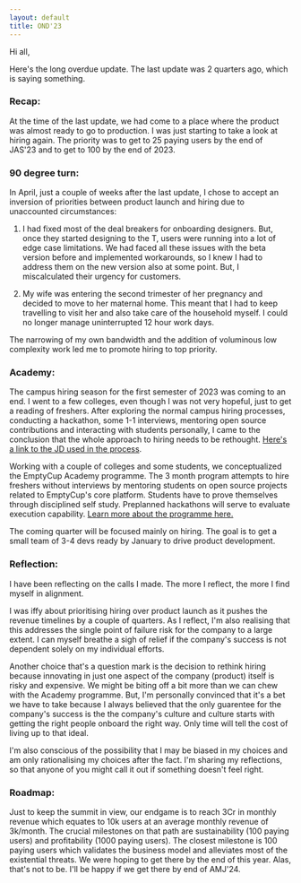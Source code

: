 ```yaml
---
layout: default
title: OND'23 
---
```



Hi all,

Here's the long overdue update. The last update was 2 quarters ago, which is saying something.

### Recap:

At the time of the last update, we had come to a place where the product was almost ready to go to production. I was just starting to take a look at hiring again. The priority was to get to 25 paying users by the end of JAS'23 and to get to 100 by the end of 2023.


### 90 degree turn:

In April, just a couple of weeks after the last update, I chose to accept an inversion of priorities between product launch and hiring due to unaccounted circumstances:

1. I had fixed most of the deal breakers for onboarding designers. But, once they started designing to the T, users were running into a lot of edge case limitations. We had faced all these issues with the beta version before and implemented workarounds, so I knew I had to address them on the new version also at some point. But, I miscalculated their 
urgency for customers.

2. My wife was entering the second trimester of her pregnancy and decided to move to her maternal home. This meant that I had to keep travelling to visit her and also take care of the household myself. I could no longer manage uninterrupted 12 hour work days.

The narrowing of my own bandwidth and the addition of voluminous low complexity work led me to promote hiring to top priority. 

### Academy:

The campus hiring season for the first semester of 2023 was coming to an end. I went to a few colleges, even though I was not very hopeful, just to get a reading of freshers. After exploring the normal campus hiring processes, conducting a hackathon, some 1-1 interviews, mentoring open source contributions and interacting with students personally, I came to the conclusion that the whole approach to hiring needs to be rethought. [Here's a link to the JD used in the process](https://emptycup.notion.site/Full-Stack-Internship-EmptyCup-a8019df1520c4f2a913f517ab0ba2856). 


Working with a couple of colleges and some students, we conceptualized the EmptyCup Academy programme. The 3 month program attempts to hire freshers without interviews by mentoring students on open source projects related to EmptyCup's core platform. Students have to prove themselves through disciplined self study. Preplanned hackathons will serve to evaluate execution capability. [Learn more about the programme here.](https://ab2.notion.site/EmptyCup-Student-Program-2023-bba6d33ccb734d7eaad66c3e8922bae3?pvs=4)


The coming quarter will be focused mainly on hiring. The goal is to get a small team of 3-4 devs ready by January to drive product development.

### Reflection:

I have been reflecting on the calls I made. The more I reflect, the more I find myself in alignment.

I was iffy about prioritising hiring over product launch as it pushes the revenue timelines by a couple of quarters. As I reflect, I'm also realising that this addresses the single point of failure risk for the company to a large extent. I can myself breathe a sigh of relief if the company's success is not dependent solely on my individual efforts.

Another choice that's a question mark is the decision to rethink hiring because innovating in just one aspect of the company (product) itself is risky and expensive. We might be biting off a bit more than we can chew with the Academy programme. But, I'm personally convinced that it's a bet we have to take because I always believed that the only guarentee for the company's success is the the company's culture and culture starts with getting the right people onboard the right way. Only time will tell the cost of living up to that ideal.

I'm also conscious of the possibility that I may be biased in my choices and am only rationalising my choices after the fact. I'm sharing my reflections, so that anyone of you might call it out if something doesn't feel right.


### Roadmap:

Just to keep the summit in view, our endgame is to reach 3Cr in monthly revenue which equates to 10k users at an average monthly revenue of 3k/month. The crucial milestones on that path are sustainability (100 paying users) and profitability (1000 paying users). The closest milestone is 100 paying users which validates the business model and alleviates most of the existential threats. We were hoping to get there by the end of this year. Alas, that's not to be. I'll be happy if we get there by end of AMJ'24.




